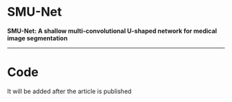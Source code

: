 # SMU-Net

**SMU-Net: A shallow multi-convolutional U-shaped network for medical image segmentation**

---

# Code

It will be added after the article is published

